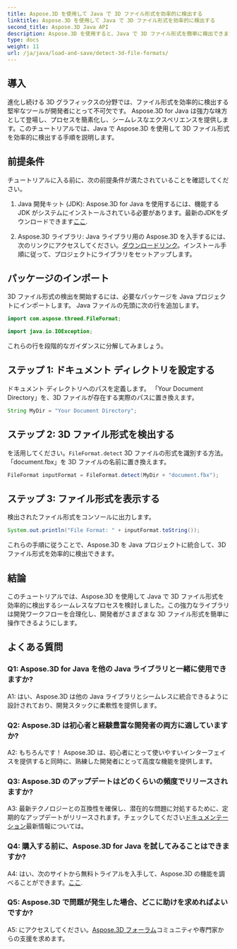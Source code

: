 ```yaml
---
title: Aspose.3D を使用して Java で 3D ファイル形式を効率的に検出する
linktitle: Aspose.3D を使用して Java で 3D ファイル形式を効率的に検出する
second_title: Aspose.3D Java API
description: Aspose.3D を使用すると、Java で 3D ファイル形式を簡単に検出できます。この強力なライブラリを使用して開発プロセスを合理化します。
type: docs
weight: 11
url: /ja/java/load-and-save/detect-3d-file-formats/
---
```

## 導入

進化し続ける 3D グラフィックスの分野では、ファイル形式を効率的に検出する堅牢なツールが開発者にとって不可欠です。 Aspose.3D for Java は強力な味方として登場し、プロセスを簡素化し、シームレスなエクスペリエンスを提供します。このチュートリアルでは、Java で Aspose.3D を使用して 3D ファイル形式を効率的に検出する手順を説明します。

## 前提条件

チュートリアルに入る前に、次の前提条件が満たされていることを確認してください。

1. Java 開発キット (JDK): Aspose.3D for Java を使用するには、機能する JDK がシステムにインストールされている必要があります。最新のJDKをダウンロードできます[ここ](https://www.oracle.com/java/technologies/javase-downloads.html).

2. Aspose.3D ライブラリ: Java ライブラリ用の Aspose.3D を入手するには、次のリンクにアクセスしてください。[ダウンロードリンク](https://releases.aspose.com/3d/java/)。インストール手順に従って、プロジェクトにライブラリをセットアップします。

## パッケージのインポート

3D ファイル形式の検出を開始するには、必要なパッケージを Java プロジェクトにインポートします。 Java ファイルの先頭に次の行を追加します。

```java
import com.aspose.threed.FileFormat;

import java.io.IOException;
```

これらの行を段階的なガイダンスに分解してみましょう。

## ステップ 1: ドキュメント ディレクトリを設定する

ドキュメント ディレクトリへのパスを定義します。 「Your Document Directory」を、3D ファイルが存在する実際のパスに置き換えます。

```java
String MyDir = "Your Document Directory";
```

## ステップ 2: 3D ファイル形式を検出する

を活用してください。`FileFormat.detect` 3D ファイルの形式を識別する方法。 「document.fbx」を 3D ファイルの名前に置き換えます。

```java
FileFormat inputFormat = FileFormat.detect(MyDir + "document.fbx");
```

## ステップ 3: ファイル形式を表示する

検出されたファイル形式をコンソールに出力します。

```java
System.out.println("File Format: " + inputFormat.toString());
```

これらの手順に従うことで、Aspose.3D を Java プロジェクトに統合して、3D ファイル形式を効率的に検出できます。

## 結論

このチュートリアルでは、Aspose.3D を使用して Java で 3D ファイル形式を効率的に検出するシームレスなプロセスを検討しました。この強力なライブラリは開発ワークフローを合理化し、開発者がさまざまな 3D ファイル形式を簡単に操作できるようにします。

## よくある質問

### Q1: Aspose.3D for Java を他の Java ライブラリと一緒に使用できますか?

A1: はい、Aspose.3D は他の Java ライブラリとシームレスに統合できるように設計されており、開発スタックに柔軟性を提供します。

### Q2: Aspose.3D は初心者と経験豊富な開発者の両方に適していますか?

A2: もちろんです！ Aspose.3D は、初心者にとって使いやすいインターフェイスを提供すると同時に、熟練した開発者にとって高度な機能を提供します。

### Q3: Aspose.3D のアップデートはどのくらいの頻度でリリースされますか?

 A3: 最新テクノロジーとの互換性を確保し、潜在的な問題に対処するために、定期的なアップデートがリリースされます。チェックしてください[ドキュメンテーション](https://reference.aspose.com/3d/java/)最新情報については。

### Q4: 購入する前に、Aspose.3D for Java を試してみることはできますか?

 A4: はい、次のサイトから無料トライアルを入手して、Aspose.3D の機能を調べることができます。[ここ](https://releases.aspose.com/).

### Q5: Aspose.3D で問題が発生した場合、どこに助けを求めればよいですか?

 A5: にアクセスしてください。[Aspose.3D フォーラム](https://forum.aspose.com/c/3d/18)コミュニティや専門家からの支援を求めます。